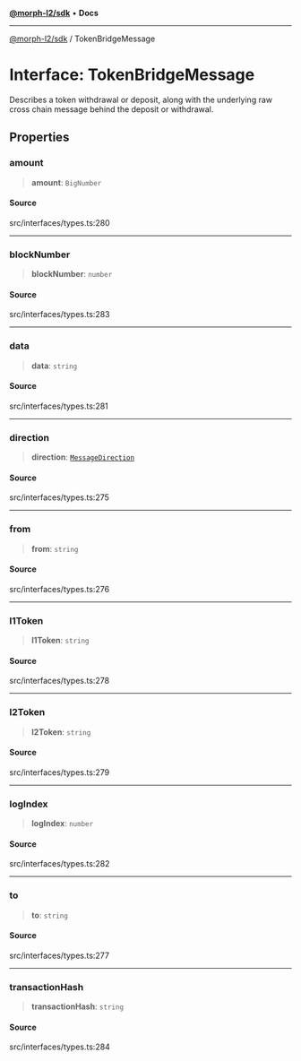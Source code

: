 [**@morph-l2/sdk**](../README.md) • **Docs**

***

[@morph-l2/sdk](../globals.md) / TokenBridgeMessage

# Interface: TokenBridgeMessage

Describes a token withdrawal or deposit, along with the underlying raw cross chain message
behind the deposit or withdrawal.

## Properties

### amount

> **amount**: `BigNumber`

#### Source

src/interfaces/types.ts:280

***

### blockNumber

> **blockNumber**: `number`

#### Source

src/interfaces/types.ts:283

***

### data

> **data**: `string`

#### Source

src/interfaces/types.ts:281

***

### direction

> **direction**: [`MessageDirection`](../enumerations/MessageDirection.md)

#### Source

src/interfaces/types.ts:275

***

### from

> **from**: `string`

#### Source

src/interfaces/types.ts:276

***

### l1Token

> **l1Token**: `string`

#### Source

src/interfaces/types.ts:278

***

### l2Token

> **l2Token**: `string`

#### Source

src/interfaces/types.ts:279

***

### logIndex

> **logIndex**: `number`

#### Source

src/interfaces/types.ts:282

***

### to

> **to**: `string`

#### Source

src/interfaces/types.ts:277

***

### transactionHash

> **transactionHash**: `string`

#### Source

src/interfaces/types.ts:284
